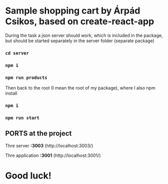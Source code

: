 # Sample shopping cart by Árpád Csikos, based on create-react-app

During the task a json server should work, which is included in the package, but should be started separately in the server folder (separate package)

### `cd server`

### `npm i`

### `npm run products`

Then back to the root (I mean the root of my package), where I also npm install

### `npm i`

### `npm run start`

## PORTS at the project

Thre server **:3003** (http://localhost:3003/)

Thre application **:3001** (http://localhost:3001/)

# Good luck!
